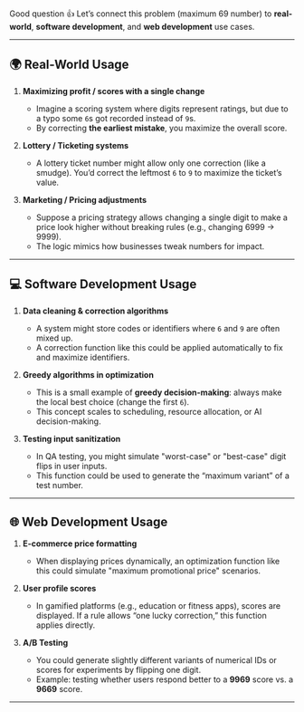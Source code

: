 Good question 👍 Let’s connect this problem (maximum 69 number) to **real-world**, **software development**, and **web development** use cases.

---

## 🌍 Real-World Usage

1. **Maximizing profit / scores with a single change**

   * Imagine a scoring system where digits represent ratings, but due to a typo some `6`s got recorded instead of `9`s.
   * By correcting **the earliest mistake**, you maximize the overall score.

2. **Lottery / Ticketing systems**

   * A lottery ticket number might allow only one correction (like a smudge). You’d correct the leftmost `6` to `9` to maximize the ticket’s value.

3. **Marketing / Pricing adjustments**

   * Suppose a pricing strategy allows changing a single digit to make a price look higher without breaking rules (e.g., changing 6999 → 9999).
   * The logic mimics how businesses tweak numbers for impact.

---

## 💻 Software Development Usage

1. **Data cleaning & correction algorithms**

   * A system might store codes or identifiers where `6` and `9` are often mixed up.
   * A correction function like this could be applied automatically to fix and maximize identifiers.

2. **Greedy algorithms in optimization**

   * This is a small example of **greedy decision-making**: always make the local best choice (change the first `6`).
   * This concept scales to scheduling, resource allocation, or AI decision-making.

3. **Testing input sanitization**

   * In QA testing, you might simulate "worst-case" or "best-case" digit flips in user inputs.
   * This function could be used to generate the “maximum variant” of a test number.

---

## 🌐 Web Development Usage

1. **E-commerce price formatting**

   * When displaying prices dynamically, an optimization function like this could simulate "maximum promotional price" scenarios.

2. **User profile scores**

   * In gamified platforms (e.g., education or fitness apps), scores are displayed. If a rule allows “one lucky correction,” this function applies directly.

3. **A/B Testing**

   * You could generate slightly different variants of numerical IDs or scores for experiments by flipping one digit.
   * Example: testing whether users respond better to a **9969** score vs. a **9669** score.

---
